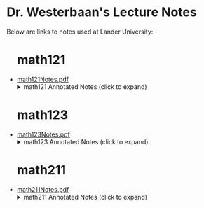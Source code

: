<script>
    function add_link_by_date(listId,dispDate,urlString){
        if (new Date() >= new Date(dispDate)){
            // TODO: Clean up this Javascript. This works for now, but creating "myItem" might be excessive?

            const segments = new URL(urlString).pathname.split('/');
            const fileName = segments.pop() || segments.pop(); // Handle potential trailing slash

            const myLink=document.createElement('a');
            myLink.href = urlString;
            myLink.text = fileName;
            myLink.target = "_blank"

            const myItem=document.createElement('li');
            myItem.append(myLink);
            document.getElementById(listId).append(myItem);
        }
    }
</script>

<h1>Dr. Westerbaan's Lecture Notes</h1>

Below are links to notes used at Lander University:

<ul>
<h1> math121 </h1>

<li><a href="https://github.com/pwesterbaan/lander_lecture_notes/raw/main/math121Notes.pdf" target="_blank">math121Notes.pdf</a></li>


<details name="annotated_notes">
  <summary>math121 Annotated Notes (click to expand)</summary>

  <ul id="math121Notes_list">
    <script> add_link_by_date("math121Notes_list","2025-08-26","https://github.com/pwesterbaan/lander_lecture_notes/raw/main/math121_NoteKeys/annotated_notes/mathApp_harshbarger_1p1_annotated.pdf")</script>

    <script> add_link_by_date("math121Notes_list","2025-08-28","https://github.com/pwesterbaan/lander_lecture_notes/raw/main/math121_NoteKeys/annotated_notes/mathApp_harshbarger_1p3_annotated.pdf")</script>

    <script> add_link_by_date("math121Notes_list","2025-08-30","https://github.com/pwesterbaan/lander_lecture_notes/raw/main/math121_NoteKeys/annotated_notes/mathApp_harshbarger_1p4_annotated.pdf")</script>

    <script> add_link_by_date("math121Notes_list","2025-09-06","https://github.com/pwesterbaan/lander_lecture_notes/raw/main/math121_NoteKeys/annotated_notes/mathApp_harshbarger_1p5_annotated.pdf")</script>

    <script> add_link_by_date("math121Notes_list","2025-09-13","https://github.com/pwesterbaan/lander_lecture_notes/raw/main/math121_NoteKeys/annotated_notes/mathApp_harshbarger_1p6_annotated.pdf")</script>

    <script> add_link_by_date("math121Notes_list","2025-11-21","https://github.com/pwesterbaan/lander_lecture_notes/raw/main/math121_NoteKeys/annotated_notes/mathApp_harshbarger_2p1_annotated.pdf")</script>

    <script> add_link_by_date("math121Notes_list","2025-11-25","https://github.com/pwesterbaan/lander_lecture_notes/raw/main/math121_NoteKeys/annotated_notes/mathApp_harshbarger_2p2_annotated.pdf")</script>

    <script> add_link_by_date("math121Notes_list","2025-12-04","https://github.com/pwesterbaan/lander_lecture_notes/raw/main/math121_NoteKeys/annotated_notes/mathApp_harshbarger_2p3_annotated.pdf")</script>

    <script> add_link_by_date("math121Notes_list","2025-09-25","https://github.com/pwesterbaan/lander_lecture_notes/raw/main/math121_NoteKeys/annotated_notes/mathApp_harshbarger_4p1_annotated.pdf")</script>

    <script> add_link_by_date("math121Notes_list","2025-09-30","https://github.com/pwesterbaan/lander_lecture_notes/raw/main/math121_NoteKeys/annotated_notes/mathApp_harshbarger_4p2_annotated.pdf")</script>

    <script> add_link_by_date("math121Notes_list","2025-10-07","https://github.com/pwesterbaan/lander_lecture_notes/raw/main/math121_NoteKeys/annotated_notes/mathApp_harshbarger_5p1_annotated.pdf")</script>

    <script> add_link_by_date("math121Notes_list","2025-10-11","https://github.com/pwesterbaan/lander_lecture_notes/raw/main/math121_NoteKeys/annotated_notes/mathApp_harshbarger_5p2_annotated.pdf")</script>

    <script> add_link_by_date("math121Notes_list","2025-10-16","https://github.com/pwesterbaan/lander_lecture_notes/raw/main/math121_NoteKeys/annotated_notes/mathApp_harshbarger_5p3_annotated.pdf")</script>

    <script> add_link_by_date("math121Notes_list","2025-10-25","https://github.com/pwesterbaan/lander_lecture_notes/raw/main/math121_NoteKeys/annotated_notes/mathApp_harshbarger_6p1_annotated.pdf")</script>

    <script> add_link_by_date("math121Notes_list","2025-10-30","https://github.com/pwesterbaan/lander_lecture_notes/raw/main/math121_NoteKeys/annotated_notes/mathApp_harshbarger_6p2_annotated.pdf")</script>

    <script> add_link_by_date("math121Notes_list","2025-11-04","https://github.com/pwesterbaan/lander_lecture_notes/raw/main/math121_NoteKeys/annotated_notes/mathApp_harshbarger_6p3_annotated.pdf")</script>

    <script> add_link_by_date("math121Notes_list","2025-11-13","https://github.com/pwesterbaan/lander_lecture_notes/raw/main/math121_NoteKeys/annotated_notes/mathApp_harshbarger_6p4_annotated.pdf")</script>

  </ul>
</details>



<h1> math123 </h1>

<li><a href="https://github.com/pwesterbaan/lander_lecture_notes/raw/main/math123Notes.pdf" target="_blank">math123Notes.pdf</a></li>


<details name="annotated_notes">
  <summary>math123 Annotated Notes (click to expand)</summary>

  <ul id="math123Notes_list">
    <script> add_link_by_date("math123Notes_list","2025-08-23","https://github.com/pwesterbaan/lander_lecture_notes/raw/main/math123_NoteKeys/annotated_notes/math123Notes_1p4_annotated.pdf")</script>

    <script> add_link_by_date("math123Notes_list","2025-08-26","https://github.com/pwesterbaan/lander_lecture_notes/raw/main/math123_NoteKeys/annotated_notes/math123Notes_2p1_annotated.pdf")</script>

    <script> add_link_by_date("math123Notes_list","2025-08-28","https://github.com/pwesterbaan/lander_lecture_notes/raw/main/math123_NoteKeys/annotated_notes/math123Notes_2p2_annotated.pdf")</script>

    <script> add_link_by_date("math123Notes_list","2025-09-06","https://github.com/pwesterbaan/lander_lecture_notes/raw/main/math123_NoteKeys/annotated_notes/math123Notes_2p4_annotated.pdf")</script>

    <script> add_link_by_date("math123Notes_list","2025-08-11","https://github.com/pwesterbaan/lander_lecture_notes/raw/main/math123_NoteKeys/annotated_notes/math123Notes_2p5_annotated.pdf")</script>

    <script> add_link_by_date("math123Notes_list","2025-08-16","https://github.com/pwesterbaan/lander_lecture_notes/raw/main/math123_NoteKeys/annotated_notes/math123Notes_2p6_annotated.pdf")</script>

    <script> add_link_by_date("math123Notes_list","2025-09-25","https://github.com/pwesterbaan/lander_lecture_notes/raw/main/math123_NoteKeys/annotated_notes/math123Notes_3p1_annotated.pdf")</script>

    <script> add_link_by_date("math123Notes_list","2025-09-27","https://github.com/pwesterbaan/lander_lecture_notes/raw/main/math123_NoteKeys/annotated_notes/math123Notes_3p2_annotated.pdf")</script>

    <script> add_link_by_date("math123Notes_list","2025-09-30","https://github.com/pwesterbaan/lander_lecture_notes/raw/main/math123_NoteKeys/annotated_notes/math123Notes_3p3_annotated.pdf")</script>

  </ul>
</details>



<h1> math211 </h1>

<li><a href="https://github.com/pwesterbaan/lander_lecture_notes/raw/main/math211Notes.pdf" target="_blank">math211Notes.pdf</a></li>


<details name="annotated_notes">
  <summary>math211 Annotated Notes (click to expand)</summary>

  <ul id="math211Notes_list">
    <script> add_link_by_date("math211Notes_list","2025-08-20","https://github.com/pwesterbaan/lander_lecture_notes/raw/main/math211_NoteKeys/annotated_notes/math211Notes_1p1_annotated.pdf")</script>

    <script> add_link_by_date("math211Notes_list","2025-08-22","https://github.com/pwesterbaan/lander_lecture_notes/raw/main/math211_NoteKeys/annotated_notes/math211Notes_1p2_1p4_1p5_annotated.pdf")</script>

    <script> add_link_by_date("math211Notes_list","2025-08-27","https://github.com/pwesterbaan/lander_lecture_notes/raw/main/math211_NoteKeys/annotated_notes/math211Notes_2p1_2p2_2p3_annotated.pdf")</script>

    <script> add_link_by_date("math211Notes_list","2025-08-29","https://github.com/pwesterbaan/lander_lecture_notes/raw/main/math211_NoteKeys/annotated_notes/math211Notes_2p4_2p5_annotated.pdf")</script>

    <script> add_link_by_date("math211Notes_list","2025-09-05","https://github.com/pwesterbaan/lander_lecture_notes/raw/main/math211_NoteKeys/annotated_notes/math211Notes_3p1_annotated.pdf")</script>

    <script> add_link_by_date("math211Notes_list","2025-09-10","https://github.com/pwesterbaan/lander_lecture_notes/raw/main/math211_NoteKeys/annotated_notes/math211Notes_3p2_3p3_annotated.pdf")</script>

    <script> add_link_by_date("math211Notes_list","2025-09-12","https://github.com/pwesterbaan/lander_lecture_notes/raw/main/math211_NoteKeys/annotated_notes/math211Notes_3p4_3p5_annotated.pdf")</script>

    <script> add_link_by_date("math211Notes_list","2025-09-24","https://github.com/pwesterbaan/lander_lecture_notes/raw/main/math211_NoteKeys/annotated_notes/math211Notes_4p1_4p2_annotated.pdf")</script>

    <script> add_link_by_date("math211Notes_list","2025-09-26","https://github.com/pwesterbaan/lander_lecture_notes/raw/main/math211_NoteKeys/annotated_notes/math211Notes_4p3_4p4_annotated.pdf")</script>

    <script> add_link_by_date("math211Notes_list","2025-10-01","https://github.com/pwesterbaan/lander_lecture_notes/raw/main/math211_NoteKeys/annotated_notes/math211Notes_6p1_6p2_annotated.pdf")</script>

    <script> add_link_by_date("math211Notes_list","2025-10-08","https://github.com/pwesterbaan/lander_lecture_notes/raw/main/math211_NoteKeys/annotated_notes/math211Notes_7p1_7p2_7p3_annotated.pdf")</script>

    <script> add_link_by_date("math211Notes_list","2025-10-29","https://github.com/pwesterbaan/lander_lecture_notes/raw/main/math211_NoteKeys/annotated_notes/math211Notes_7p4_8p1_8p2_annotated.pdf")</script>

    <script> add_link_by_date("math211Notes_list","2025-11-01","https://github.com/pwesterbaan/lander_lecture_notes/raw/main/math211_NoteKeys/annotated_notes/math211Notes_8p3_9p1_9p2_annotated.pdf")</script>

    <script> add_link_by_date("math211Notes_list","2025-11-05","https://github.com/pwesterbaan/lander_lecture_notes/raw/main/math211_NoteKeys/annotated_notes/math211Notes_9p3_annotated.pdf")</script>

    <script> add_link_by_date("math211Notes_list","2025-11-07","https://github.com/pwesterbaan/lander_lecture_notes/raw/main/math211_NoteKeys/annotated_notes/math211Notes_9p4_annotated.pdf")</script>

  </ul>
</details>



</ul>